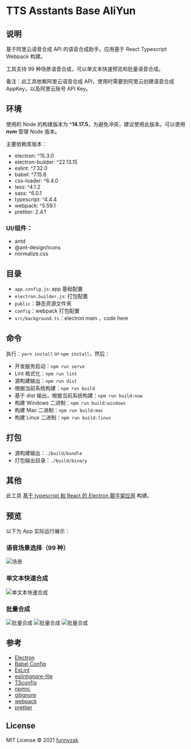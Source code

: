 # TTS Asstants Base AliYun

## 说明

基于阿里云语音合成 API 的语音合成助手。应用基于 React Typescript Webpack 构建。

工具支持 99 种场景语音合成，可以单文本快速预览和批量语音合成。

备注：此工具依赖阿里云语音合成 API，使用时需要到阿里云创建语音合成 AppKey，以及阿里云账号 API Key。

## 环境

使用的 Node 的构建版本为 **^14.17.5**，为避免冲突，建议使用此版本。可以使用 **_nvm_** 管理 Node 版本。

主要依赖库版本：

- electron: ^15.3.0
- electron-builder: ^22.13.15
- eslint: ^7.32.0
- babel: ^7.15.8
- css-loader: ^6.4.0
- less: ^4.1.2
- sass: ^6.0.1
- typescript: ^4.4.4
- webpack: ^5.59.1
- prettier: 2.4.1

### UI/组件：

- antd
- @ant-design/icons
- normalize.css

## 目录

- `app.config.js`: app 基础配置
- `electron.builder.js`: 打包配置
- `public`：静态资源文件夹
- `config`：webpack 打包配置
- `src/background.ts`：electron main ，code here

## 命令

执行：`yarn install` or `npm install`，然后：

- 开发服务启动：`npm run serve`
- Lint 格式化：`npm run lint`
- 源构建输出：`npm run dist`
- 根据当前系统构建：`npm run build`
- 基于 dist 输出，根据当前系统构建：`npm run build:now`
- 构建 Windows 二进制：`npm run build:windows`
- 构建 Mac 二进制：`npm run build:mac`
- 构建 Linux 二进制：`npm run build:linux`

## 打包

- 源构建输出：`./build/bundle`
- 打包输出目录：`./build/binary`

## 其他

此工具 [基于 typescript 和 React 的 Electron 脚手架应用](https://github.com/funnyzak/electron-react-quick-start) 构建。

## 预览

以下为 App 实际运行展示：

### 语音场景选择（99 种）

![场景](./public/_docs/assets/img/2_scene.png)

### 单文本快速合成

![单文本快速合成](./public/_docs/assets/img/1_singletxt.png)

### 批量合成

![批量合成](./public/_docs/assets/img/3_batch_ready.png)
![批量合成](./public/_docs/assets/img/4_batch_process.png)
![批量合成](./public/_docs/assets/img/5_batch_success.png)

## 参考

- [Electron](https://electronjs.org/docs)
- [Babel Config](https://babel.docschina.org/docs/en/7.0.0/configuration/)
- [EsLint](https://eslint.org/docs/user-guide/configuring/)
- [eslintignore-file](https://eslint.org/docs/user-guide/configuring/ignoring-code#the-eslintignore-file)
- [TSconfig](https://www.typescriptlang.org/tsconfig/)
- [npmrc](https://docs.npmjs.com/cli/v7/configuring-npm/npmrc)
- [gitignore](https://git-scm.com/docs/gitignore)
- [webpack](https://webpack.docschina.org/guides/getting-started/)
- [prettier](https://prettier.io/docs/en/index.html)

## License

MIT License © 2021 [funnyzak](https://github.com/funnyzak)
